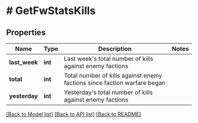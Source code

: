 # # GetFwStatsKills

## Properties

Name | Type | Description | Notes
------------ | ------------- | ------------- | -------------
**last_week** | **int** | Last week&#39;s total number of kills against enemy factions |
**total** | **int** | Total number of kills against enemy factions since faction warfare began |
**yesterday** | **int** | Yesterday&#39;s total number of kills against enemy factions |

[[Back to Model list]](../../README.md#models) [[Back to API list]](../../README.md#endpoints) [[Back to README]](../../README.md)
